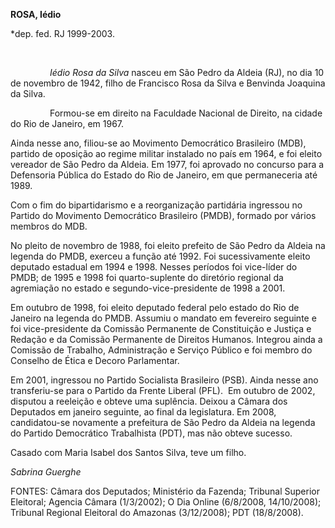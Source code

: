 **ROSA, Iédio**

\*dep. fed. RJ 1999-2003.

 

                *Iédio Rosa da Silva* nasceu em São Pedro da Aldeia
(RJ), no dia 10 de novembro de 1942, filho de Francisco Rosa da Silva e
Benvinda Joaquina da Silva.

                Formou-se em direito na Faculdade Nacional de Direito,
na cidade do Rio de Janeiro, em 1967.

Ainda nesse ano, filiou-se ao Movimento Democrático Brasileiro (MDB),
partido de oposição ao regime militar instalado no país em 1964, e foi
eleito vereador de São Pedro da Aldeia. Em 1977, foi aprovado no
concurso para a Defensoria Pública do Estado do Rio de Janeiro, em que
permaneceria até 1989.

Com o fim do bipartidarismo e a reorganização partidária ingressou no
Partido do Movimento Democrático Brasileiro (PMDB), formado por vários
membros do MDB.

No pleito de novembro de 1988, foi eleito prefeito de São Pedro da
Aldeia na legenda do PMDB, exerceu a função até 1992. Foi sucessivamente
eleito deputado estadual em 1994 e 1998. Nesses períodos foi vice-líder
do PMDB; de 1995 e 1998 foi quarto-suplente do diretório regional da
agremiação no estado e segundo-vice-presidente de 1998 a 2001.

Em outubro de 1998, foi eleito deputado federal pelo estado do Rio de
Janeiro na legenda do PMDB. Assumiu o mandato em fevereiro seguinte e
foi vice-presidente da Comissão Permanente de Constituição e Justiça e
Redação e da Comissão Permanente de Direitos Humanos. Integrou ainda a
Comissão de Trabalho, Administração e Serviço Público e foi membro do
Conselho de Ética e Decoro Parlamentar.

Em 2001, ingressou no Partido Socialista Brasileiro (PSB). Ainda nesse
ano transferiu-se para o Partido da Frente Liberal (PFL).  Em outubro de
2002, disputou a reeleição e obteve uma suplência. Deixou a Câmara dos
Deputados em janeiro seguinte, ao final da legislatura. Em 2008,
candidatou-se novamente a prefeitura de São Pedro da Aldeia na legenda
do Partido Democrático Trabalhista (PDT), mas não obteve sucesso.

Casado com Maria Isabel dos Santos Silva, teve um filho.

*Sabrina Guerghe*

FONTES: Câmara dos Deputados; Ministério da Fazenda; Tribunal Superior
Eleitoral; Agencia Câmara (1/3/2002); O Dia Online (6/8/2008,
14/10/2008); Tribunal Regional Eleitoral do Amazonas (3/12/2008); PDT
(18/8/2008).
